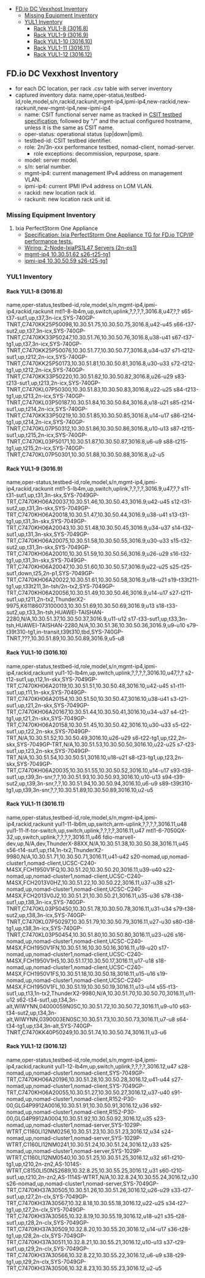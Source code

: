 <!-- MarkdownTOC autolink="true" -->

- [FD.io DC Vexxhost Inventory](#fdio-dc-vexxhost-inventory)
  - [Missing Equipment Inventory](#missing-equipment-inventory)
  - [YUL1 Inventory](#yul1-inventory)
    - [Rack YUL1-8 (3016.8)](#rack-yul1-8-3016.8)
    - [Rack YUL1-9 (3016.9)](#rack-yul1-9-3016.9)
    - [Rack YUL1-10 (3016.10)](#rack-yul1-10-3016.10)
    - [Rack YUL1-11 (3016.11)](#rack-yul1-11-3016.11)
    - [Rack YUL1-12 (3016.12)](#rack-yul1-12-3016.12)

<!-- /MarkdownTOC -->

## FD.io DC Vexxhost Inventory

- for each DC location, per rack .csv table with server inventory
- captured inventory data: name,oper-status,testbed-id,role,model,s/n,rackid,rackunit,mgmt-ip4,ipmi-ip4,new-rackid,new-rackunit,new-mgmt-ip4,new-ipmi-ip4
  - name: CSIT functional server name as tracked in [CSIT testbed specification](https://git.fd.io/csit/tree/docs/lab/testbed_specifications.md), followed by "/" and the actual configured hostname, unless it is the same as CSIT name.
  - oper-status: operational status (up|down|ipmi).
  - testbed-id: CSIT testbed identifier.
  - role: 2n/3n-xxx performance testbed, nomad-client, nomad-server.
    - role exceptions: decommission, repurpose, spare.
  - model: server model.
  - s/n: serial number.
  - mgmt-ip4: current management IPv4 address on management VLAN.
  - ipmi-ip4: current IPMI IPv4 address on LOM VLAN.
  - rackid: new location rack id.
  - rackunit: new location rack unit id.

### Missing Equipment Inventory

1. Ixia PerfectStorm One Appliance
   - [Specification: Ixia PerfectStorm One Appliance TG for FD.io TCP/IP performance tests.](https://git.fd.io/csit/tree/docs/lab/testbed_specifications.md#n554)
   - [Wiring: 2-Node-IxiaPS1L47 Servers (2n-ps1)](https://git.fd.io/csit/tree/docs/lab/testbed_specifications.md#n1017)
   - [mgmt-ip4 10.30.51.62 s26-t25-tg1](https://git.fd.io/csit/tree/docs/lab/testbed_specifications.md#n374)
   - [ipmi-ip4 10.30.50.59 s26-t25-tg1](https://git.fd.io/csit/tree/docs/lab/testbed_specifications.md#n281)

### YUL1 Inventory

#### Rack YUL1-8 (3016.8)
name,oper-status,testbed-id,role,model,s/n,mgmt-ip4,ipmi-ip4,rackid,rackunit
mtl1-8-lb4m,up,switch,uplink,?,?,?,?,3016.8,u47,?,?
s65-t37-sut1,up,t37,3n-icx,SYS-740GP-TNRT,C7470KK25P50098,10.30.51.75,10.30.50.75,3016.8,u42-u45
s66-t37-sut2,up,t37,3n-icx,SYS-740GP-TNRT,C7470KK33P50247,10.30.51.76,10.30.50.76,3016.8,u38-u41
s67-t37-tg1,up,t37,3n-icx,SYS-740GP-TNRT,C7470KK25P50076,10.30.51.77,10.30.50.77,3016.8,u34-u37
s71-t212-sut1,up,t212,2n-icx,SYS-740GP-TNRT,C7470KK25P50173,10.30.51.81,10.30.50.81,3016.8,u30-u33
s72-t212-tg1,up,t212,2n-icx,SYS-740GP-TNRT,C7470KK33P50220,10.30.51.82,10.30.50.82,3016.8,u26-u29
s83-t213-sut1,up,t213,2n-icx,SYS-740GP-TNRT,C7470KL07P50300,10.30.51.83,10.30.50.83,3016.8,u22-u25
s84-t213-tg1,up,t213,2n-icx,SYS-740GP-TNRT,C7470KL03P50187,10.30.51.84,10.30.50.84,3016.8,u18-u21
s85-t214-sut1,up,t214,2n-icx,SYS-740GP-TNRT,C7470KK33P50219,10.30.51.85,10.30.50.85,3016.8,u14-u17
s86-t214-tg1,up,t214,2n-icx,SYS-740GP-TNRT,C7470KL07P50312,10.30.51.86,10.30.50.86,3016.8,u10-u13
s87-t215-sut1,up,t215,2n-icx,SYS-740GP-TNRT,C7470KL03P50171,10.30.51.87,10.30.50.87,3016.8,u6-u9
s88-t215-tg1,up,t215,2n-icx,SYS-740GP-TNRT,C7470KL07P50301,10.30.51.88,10.30.50.88,3016.8,u2-u5

#### Rack YUL1-9 (3016.9)
name,oper-status,testbed-id,role,model,s/n,mgmt-ip4,ipmi-ip4,rackid,rackunit
mtl1-5-lb4m,up,switch,uplink,?,?,?,?,3016.9,u47,?,?
s11-t31-sut1,up,t31,3n-skx,SYS-7049GP-TRT,C7470KH06A20037,10.30.51.46,10.30.50.43,3016.9,u42-u45
s12-t31-sut2,up,t31,3n-skx,SYS-7049GP-TRT,C7470KH06A20018,10.30.51.47,10.30.50.44,3016.9,u38-u41
s13-t31-tg1,up,t31,3n-skx,SYS-7049GP-TRT,C7470KH06A20043,10.30.51.48,10.30.50.45,3016.9,u34-u37
s14-t32-sut1,up,t31,3n-skx,SYS-7049GP-TRT,C7470KH06A20075,10.30.51.58,10.30.50.55,3016.9,u30-u33
s15-t32-sut2,up,t31,3n-skx,SYS-7049GP-TRT,C7470KH06A20010,10.30.51.59,10.30.50.56,3016.9,u26-u29
s16-t32-tg1,up,t31,3n-skx,SYS-7049GP-TRT,C7470KH06A20047,10.30.51.60,10.30.50.57,3016.9,u22-u25
s25-t25-sut1,down,t25,2n-p1,SYS-7049GP-TRT,C7470KH06A20022,10.30.51.61,10.30.50.58,3016.9,u18-u21
s19-t33t211-tg1,up,t33t211,3n-tsh/2n-tx2,SYS-7049GP-TRT,C7470KH06A20056,10.30.51.49,10.30.50.46,3016.9,u14-u17
s27-t211-sut1,up,t211,2n-tx2,ThunderX2-9975,K61186073100003,10.30.51.69,10.30.50.69,3016.9,u13
s18-t33-sut2,up,t33,3n-tsh,HUAWEI-TAISHAN-2280,N/A,10.30.51.37,10.30.50.37,3016.9,u11-u12
s17-t33-sut1,up,t33,3n-tsh,HUAWEI-TAISHAN-2280,N/A,10.30.51.36,10.30.50.36,3016.9,u9-u10
s79-t39t310-tg1,in-transit,t39t310,tbd,SYS-740GP-TNRT,???,10.30.51.89,10.30.50.89,3016.9,u5-u8

#### Rack YUL1-10 (3016.10)

name,oper-status,testbed-id,role,model,s/n,mgmt-ip4,ipmi-ip4,rackid,rackunit
yul1-10-lb4m,up,switch,uplink,?,?,?,?,3016.10,u47,?,?
s2-t12-sut1,up,t12,1n-skx,SYS-7049GP-TRT,C7470KH06A20119,10.30.51.51,10.30.50.48,3016.10,u42-u45
s1-t11-sut1,up,t11,1n-skx,SYS-7049GP-TRT,C7470KH06A20154,10.30.51.50,10.30.50.47,3016.10,u38-u41
s3-t21-sut1,up,t21,2n-skx,SYS-7049GP-TRT,C7470KH06A20167,10.30.51.44,10.30.50.41,3016.10,u34-u37
s4-t21-tg1,up,t21,2n-skx,SYS-7049GP-TRT,C7470KH06A20158,10.30.51.45,10.30.50.42,3016.10,u30-u33
s5-t22-sut1,up,t22,2n-skx,SYS-7049GP-TRT,N/A,10.30.51.52,10.30.50.49,3016.10,u26-u29
s6-t22-tg1,up,t22,2n-skx,SYS-7049GP-TRT,N/A,10.30.51.53,10.30.50.50,3016.10,u22-u25
s7-t23-sut1,up,t23,2n-skx,SYS-7049GP-TRT,N/A,10.30.51.54,10.30.50.51,3016.10,u18-u21
s8-t23-tg1,up,t23,2n-skx,SYS-7049GP-TRT,C7470KH06A20035,10.30.51.55,10.30.50.52,3016.10,u14-u17
s93-t39-sut1,up,t39,3n-snr,?,?,10.30.51.93,10.30.50.93,3016.10,u10-u13
s94-t39-sut2,up,t39,3n-snr,?,?,10.30.51.94,10.30.50.94,3016.10,u6-u9
s89-t39t310-tg1,up,t39,3n-snr,?,?,10.30.51.89,10.30.50.89,3016.10,u2-u5

#### Rack YUL1-11 (3016.11)

name,oper-status,testbed-id,role,model,s/n,mgmt-ip4,ipmi-ip4,rackid,rackunit
yul1-11-lb6m,up,switch,arm-uplink,?,?,?,?,3016.11,u48
yul1-11-lf-tor-switch,up,switch,uplink,?,?,?,?,3016.11,u47
mtl1-6-7050QX-32,up,switch,uplink,?,?,?,?,3016.11,u46
fdio-marvell-dev,up,N/A,dev,ThunderX-88XX,N/A,10.30.51.38,10.30.50.38,3016.11,u45
s56-t14-sut1,up,t14,1n-tx2,ThunderX2-9980,N/A,10.30.51.71,10.30.50.71,3016.11,u41-u42
s20-nomad,up,nomad-cluster1,nomad-client,UCSC-C240-M4SX,FCH1950V1FQ,10.30.51.20,10.30.50.20,3016.11,u39-u40
s22-nomad,up,nomad-cluster1,nomad-client,UCSC-C240-M4SX,FCH2013V0HZ,10.30.51.22,10.30.50.22,3016.11,u37-u38
s21-nomad,up,nomad-cluster1,nomad-client,UCSC-C240-M4SX,FCH2013V0J2,10.30.51.21,10.30.50.21,3016.11,u35-u36
s78-t38-sut1,up,t38,3n-icx,SYS-740GP-TNRT,C7470KL03P50450,10.30.51.78,10.30.50.78,3016.11,u31-u34
s79-t38-sut2,up,t38,3n-icx,SYS-740GP-TNRT,C7470KL07P50297,10.30.51.79,10.30.50.79,3016.11,u27-u30
s80-t38-tg1,up,t38,3n-icx,SYS-740GP-TNRT,C7470KL03P50454,10.30.51.80,10.30.50.80,3016.11,u23-u26
s16-nomad,up,nomad-cluster1,nomad-client,UCSC-C240-M4SX,FCH1950V1FN,10.30.51.16,10.30.50.16,3016.11,u19-u20
s17-nomad,up,nomad-cluster1,nomad-client,UCSC-C240-M4SX,FCH1950V1H5,10.30.51.17,10.30.50.17,3016.11,u17-u18
s18-nomad,up,nomad-cluster1,nomad-client,UCSC-C240-M4SX,FCH1950V1FS,10.30.51.18,10.30.50.18,3016.11,u15-u16
s19-nomad,up,nomad-cluster1,nomad-client,UCSC-C240-M4SX,FCH1950V1FL,10.30.51.19,10.30.50.19,3016.11,u13-u14
s55-t13-sut1,up,t13,1n-tx2,ThunderX2-9980,N/A,10.30.51.70,10.30.50.70,3016.11,u11-u12
s62-t34-sut1,up,t34,3n-alt,WIWYNN,04000059N0SC,10.30.51.72,10.30.50.72,3016.11,u9-u10
s63-t34-sut2,up,t34,3n-alt,WIWYNN,0390003EN0SC,10.30.51.73,10.30.50.73,3016.11,u7-u8
s64-t34-tg1,up,t34,3n-alt,SYS-740GP-TNRT,C7470KK40P50249,10.30.51.74,10.30.50.74,3016.11,u3-u6

#### Rack YUL1-12 (3016.12)

name,oper-status,testbed-id,role,model,s/n,mgmt-ip4,ipmi-ip4,rackid,rackunit
yul1-12-lb4m,up,switch,uplink,?,?,?,?,3016.12,u47
s28-nomad,up,nomad-cluster1.nomad-client,SYS-7049GP-TRT,C7470KH06A20196,10.30.51.28,10.30.50.28,3016.12,u41-u44
s27-nomad,up,nomad-cluster1,nomad-client,SYS-7049GP-TRT,C7470KH06A20055,10.30.51.27,10.30.50.27,3016.12,u37-u40
s91-nomad,up,nomad-cluster1,nomad-client,R152-P30-00,GLG4P9912A0016,10.30.51.91,10.30.50.91,3016.12,u36
s92-nomad,up,nomad-cluster1,nomad-client,R152-P30-00,GLG4P9912A0004,10.30.51.92,10.30.50.92,3016.12,u35
s23-nomad,up,nomad-cluster1,nomad-server,SYS-1029P-WTRT,C1160LI12NM0256,10.30.51.23,10.30.51.23,3016.12,u34
s24-nomad,up,nomad-cluster1,nomad-server,SYS-1029P-WTRT,C1160LI12NM0241,10.30.51.24,10.30.51.24,3016.12,u33
s25-nomad,up,nomad-cluster1,nomad-server,SYS-1029P-WTRT,C1160LI12NM0540,10.30.51.25,10.30.51.25,3016.12,u32
s61-t210-tg1,up,t210,2n-zn2,AS-1014S-WTRT,C8150LI50NS2689,10.32.8.25,10.30.55.25,3016.12,u31
s60-t210-sut1,up,t210,2n-zn2,AS-1114S-WTRT,N/A,10.32.8.24,10.30.55.24,3016.12,u30
s26-nomad,up,nomad-cluster1,nomad-server,SYS-7049GP-TRT,C7470KH37A30505,10.30.51.26,10.30.51.26,3016.12,u26-u29
s33-t27-sut1,up,t27,2n-clx,SYS-7049GP-TRT,C7470KH37A30567,10.32.8.18,10.30.55.18,3016.12,u22-u25
s34-t27-tg1,up,t27,2n-clx,SYS-7049GP-TRT,C7470KH37A30565,10.32.8.19,10.30.55.19,3016.12,u18-u21
s35-t28-sut1,up,t28,2n-clx,SYS-7049GP-TRT,C7470KH37A30509,10.32.8.20,10.30.55.20,3016.12,u14-u17
s36-t28-tg1,up,t28,2n-clx,SYS-7049GP-TRT,C7470KH37A30511,10.32.8.21,10.30.55.21,3016.12,u10-u13
s37-t29-sut1,up,t29,2n-clx,SYS-7049GP-TRT,C7470KH37A30566,10.32.8.22,10.30.55.22,3016.12,u6-u9
s38-t29-tg1,up,t29,2n-clx,SYS-7049GP-TRT,C7470KH37A30506,10.32.8.23,10.30.55.23,3016.12,u2-u5
